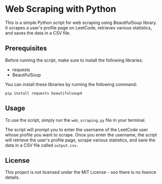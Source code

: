 # Web Scraping with Python

This is a simple Python script for web scraping using BeautifulSoup library. It scrapes a user's profile page on LeetCode, retrieves various statistics, and saves the data in a CSV file.

## Prerequisites

Before running the script, make sure to install the following libraries:

- requests
- BeautifulSoup

You can install these libraries by running the following command:

```
pip install requests beautifulsoup4

```


## Usage

To use the script, simply run the `web_scraping.py` file in your terminal.

The script will prompt you to enter the username of the LeetCode user whose profile you want to scrape. Once you enter the username, the script will retrieve the user's profile page, scrape various statistics, and save the data in a CSV file called `output.csv`.

## License

This project is not licensed under the MIT License - soo there is no lisence details.

